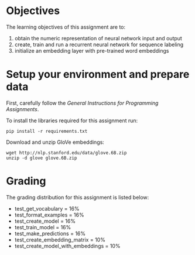 # Objectives

The learning objectives of this assignment are to:

1. obtain the numeric representation of neural network input and output
2. create, train and run a recurrent neural network for sequence labeling
3. initialize an embedding layer with pre-trained word embeddings

# Setup your environment and prepare data

First, carefully follow the *General Instructions for Programming Assignments*.

To install the libraries required for this assignment run:

    pip install -r requirements.txt

Download and unzip GloVe embeddings:

    wget http://nlp.stanford.edu/data/glove.6B.zip
    unzip -d glove glove.6B.zip

# Grading

The grading distribution for this assignment is listed below:
- test_get_vocabulary = 16%
- test_format_examples = 16%
- test_create_model = 16%
- test_train_model = 16%
- test_make_predictions = 16%
- test_create_embedding_matrix = 10%
- test_create_model_with_embeddings = 10%

